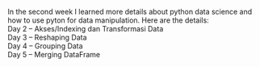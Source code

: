 In the second week I learned more details about python data science and how to use pyton for data manipulation. Here are the details:                                               
Day 2 – Akses/Indexing dan Transformasi Data                                                                                                                                       
Day 3 – Reshaping Data                                                                                                                                                             
Day 4 – Grouping Data                                                                                                                                                               
Day 5 – Merging DataFrame                                                                                                                                                            













